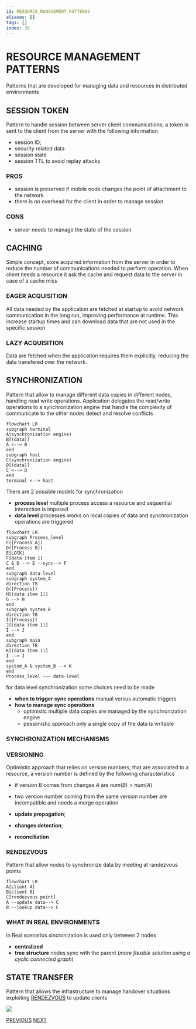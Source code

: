 ```yaml
---
id: RESOURCE_MANAGEMENT_PATTERNS
aliases: []
tags: []
index: 36
---
```


# RESOURCE MANAGEMENT PATTERNS

Patterns that are developed for managing data and resources in distributed environments
## SESSION TOKEN

Pattern to handle session between server client communications, a token is sent to the client from the server with the following information

- session ID;
- security related data
- session state
- session TTL to avoid replay attacks

### PROS

- session is preserved if mobile node changes the point of attachment to the network
- there is no overhead for the client in order to manage session

### CONS

- server needs to manage the state of the session

## CACHING

Simple concept, store acquired information from the server in order to reduce the number of communications needed to perform operation.
When client needs a resource it ask the cache and request data to the server in case of a cache miss

### EAGER ACQUISITION

All data needed by the application are fetched at startup to avoid network communication in the long run, improving performance at runtime.
This increase startup times and can download data that are not used in the specific session

### LAZY ACQUISITION

Data are fetched when the application requires them explicitly, reducing the data transfered over the network.

## SYNCHRONIZATION

Pattern that allow to manage different data copies in different nodes, handling read write operations.
Application delegates the read/write operations to a synchronization engine that handle the complexity of communicate to the other nodes detect and resolve conflicts

```mermaid
flowchart LR
subgraph terminal
A(synchronization engine)
B[(data)]
A <--> B
end
subgraph host
C(synchronization engine)
D[(data)]
C <--> D
end
terminal <--> host
```

There are 2 possible models for synchronization

- **process level** multiple process access a resource and sequential interaction is imposed
- **data level** processes works on local copies of data and synchronization operations are triggered

```mermaid
flowchart LR
subgraph Process_level
C([Process A])
D([Process B])
E[LOCK]
F[data item 1]
C & D --> E --sync--> F
end
subgraph data-level
subgraph system_A
direction TB
G([Process])
H[(data item 1)]
G --> H
end
subgraph system_B
direction TB
I([Process])
J[(data item 1)]
I --> J
end
subgraph main
direction TB
K[(data item 1)]
I --> J
end
system_A & system_B --> K
end
Process_level ~~~ data-level
```

for data level synchronization some choices need to be made

- **when to trigger sync operations** manual versus automatic triggers
- **how to manage sync operations**
	- optimistic multiple data copies are managed by the synchronization engine
	- pessimistic approach only a single copy of the data is writable

### SYNCHRONIZATION MECHANISMS

### VERSIONING

Optimistic approach that relies on version numbers, that are associated to a resource, a version number is defined by the following characteristics
- if version $B$ comes from changes $A$ are $num(B) > num(A)$
- two version number coming from the same version number are incompatible and needs a merge operation

- **update propagation**;
- **changes detection**;
- **reconciliation**
### RENDEZVOUS

Pattern that allow nodes to synchronize data by meeting at randezvous points

```mermaid
flowchart LR
A[client A]
B[client B]
C[rendezvous point]
A --update data--> C
B --lookup data--> C
```

### WHAT IN REAL ENVIRONMENTS

in Real scenarios sincronization is used only between 2 nodes
- **centralized**
- **tree structure** nodes sync with the parent (*more flexible solution using a cyclic connected graph*)

## STATE TRANSFER

Pattern that allows the infrastructure to manage handover situations exploiting [RENDEZVOUS](#RENDEZVOUS) to update clients

![](mobile_systems/Pasted%20image%2020240608191524.png)

[PREVIOUS](pages/mobile_middleware/DISTRIBUTION_PATTERNS.md) [NEXT](mobile_systems/mobile_middleware/COMMUNICATION_PATTERNS.md)
